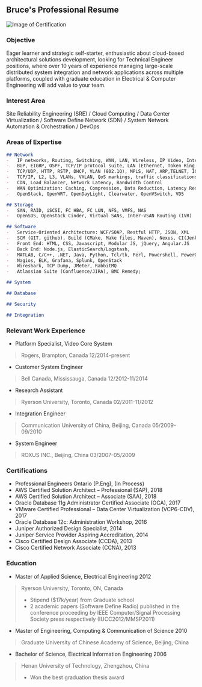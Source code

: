 ## Bruce's Professional Resume

![Image of Certification](https://gbcaptain.github.io/images/all.png)

### Objective

Eager learner and strategic self-starter, enthusiastic about cloud-based architectural solutions development, looking for Technical Engineer positions, where over 10 years of experience managing large-scale distributed system integration and network applications across multiple platforms, coupled with graduate education in Electrical & Computer Engineering will add value to your team.

### Interest Area

Site Reliability Engineering (SRE) / Cloud Computing / Data Center Virtualization / Software Define Network (SDN) / System Network Automation & Orchestration / DevOps



### Areas of Expertise
```markdown
## Network
-	IP networks, Routing, Switching, WAN, LAN, Wireless, IP Video, Internet, Hosting
-	BGP, EIGRP, OSPF, TCP/IP protocol suite, LAN (Ethernet, Token Ring and FDDI); WAN protocols (X.25, Frame Relay, and ATM); IP addressing (CIDR, Subnetting, VLSM)
-	TCP/UDP, HTTP, RSTP, DHCP, VLAN (802.1Q), MPLS, NAT, ARP,TELNET, ICMP, SSL
-	TCP/IP, L2, L3, VLANs, VXLAN, QoS markings, traffic classifications and prioritization, Layer 4-7 inspections
-	CDN, Load Balancer, Network Latency, Bandwidth Control
-	WAN Optimization: Caching, Compression, Data Reduction, Latency Reduction, QoS tagging, Packet coalescing, DNS query/record type/optimization
-	OpenStack, OpenWRT, OpenDayLight, Clearwater, OpenVSwitch, VDS 

## Storage
-	SAN, RAID, iSCSI, FC HBA, FC LUN, NFS, VMFS, NAS
-	OpenSDS, Openstack Cinder, Virtual SANs, Inter-VSAN Routing (IVR) 

## Software
-	Service-Oriented Architecture: WCF/SOAP, Restful HTTP, JSON, XML
-	SCM (GIT, github), Build (CMake, Make files, Maven), Nexus, CI(Jenkins)
-	Front End: HTML, CSS, Javascript, Modular JS, jQuery, Angular.JS
-	Back End: Node.js, ElasticSearch/Logstash, 
-	MATLAB, C/C++, .NET, Java, Python, Tcl/tk, Perl, Powershell, PowerGUI
-	Nagios, ELK, Grafana, Splunk, OpenStack
-	Wireshark, TCP Dump, JMeter, RabbitMQ
-	Atlassian Suite (Confluence/JIRA), BMC Remedy; 

## System

## Database

## Security

## Integration

```
### Relevant Work Experience  
- Platform Specialist, Video Core System 
> Rogers, Brampton, Canada                                                            		         		12/2014-present 

- Customer System Engineer 
> Bell Canada, Mississauga, Canada                                                            		    12/2012-11/2014

- Research Assistant 
> Ryerson University, Toronto, Canada                                                                 02/2011-11/2012

- Integration Engineer
> Communication University of China, Beijing, Canada                                                  05/2009-09/2010

- System Engineer 
> ROXUS INC., Beijing, China                                                                          03/2007-05/2009 


### Certifications
-	Professional Engineers Ontario (P.Eng),						            (In Process)
-	AWS Certified Solution Architect – Professional (SAP),						    2018
-	AWS Certified Solution Architect – Associate (SAA),						        2018
-	Oracle Database 11g Administrator Certified Associate (OCA),					2017
-	VMware Certified Professional – Data Center Virtualization (VCP6-CDV),			2017
-	Oracle Database 12c: Administration Workshop,		    		                2016
-	Juniper Authorized Design Specialist,								            2014
-	Juniper Service Provider Aspiring Accreditation,						        2014
-	Cisco Certified Design Associate (CCDA), 							            2013 
-	Cisco Certified Network Associate (CCNA),				  			            2013

### Education
-	Master of Applied Science, Electrical Engineering						        2012
>    Ryerson University, Toronto, ON, Canada
>    - Stipend ($17k/year) from Graduate school
>    - 2 academic papers (Software Define Radio) published in the conference proceeding by IEEE Computer/Signal Processing Society press respectively (IUCC2012/MMSP2011)
-	Master of Engineering, Computing & Communication of Science					    2010
>    Graduate University of Chinese Academy of Science, Beijing, China  
-	Bachelor of Science, Electrical Information Engineering						    2006
>    Henan University of Technology, Zhengzhou, China  
>    -  Won the best graduation thesis award
